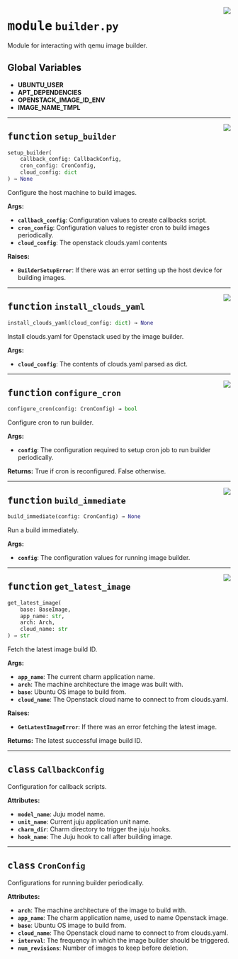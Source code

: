 <!-- markdownlint-disable -->

<a href="../src/builder.py#L0"><img align="right" style="float:right;" src="https://img.shields.io/badge/-source-cccccc?style=flat-square"></a>

# <kbd>module</kbd> `builder.py`
Module for interacting with qemu image builder. 

**Global Variables**
---------------
- **UBUNTU_USER**
- **APT_DEPENDENCIES**
- **OPENSTACK_IMAGE_ID_ENV**
- **IMAGE_NAME_TMPL**

---

<a href="../src/builder.py#L89"><img align="right" style="float:right;" src="https://img.shields.io/badge/-source-cccccc?style=flat-square"></a>

## <kbd>function</kbd> `setup_builder`

```python
setup_builder(
    callback_config: CallbackConfig,
    cron_config: CronConfig,
    cloud_config: dict
) → None
```

Configure the host machine to build images. 



**Args:**
 
 - <b>`callback_config`</b>:  Configuration values to create callbacks script. 
 - <b>`cron_config`</b>:  Configuration values to register cron to build images periodically. 
 - <b>`cloud_config`</b>:  The openstack clouds.yaml contents 



**Raises:**
 
 - <b>`BuilderSetupError`</b>:  If there was an error setting up the host device for building images. 


---

<a href="../src/builder.py#L175"><img align="right" style="float:right;" src="https://img.shields.io/badge/-source-cccccc?style=flat-square"></a>

## <kbd>function</kbd> `install_clouds_yaml`

```python
install_clouds_yaml(cloud_config: dict) → None
```

Install clouds.yaml for Openstack used by the image builder. 



**Args:**
 
 - <b>`cloud_config`</b>:  The contents of clouds.yaml parsed as dict. 


---

<a href="../src/builder.py#L188"><img align="right" style="float:right;" src="https://img.shields.io/badge/-source-cccccc?style=flat-square"></a>

## <kbd>function</kbd> `configure_cron`

```python
configure_cron(config: CronConfig) → bool
```

Configure cron to run builder. 



**Args:**
 
 - <b>`config`</b>:  The configuration required to setup cron job to run builder periodically. 



**Returns:**
 True if cron is reconfigured. False otherwise. 


---

<a href="../src/builder.py#L269"><img align="right" style="float:right;" src="https://img.shields.io/badge/-source-cccccc?style=flat-square"></a>

## <kbd>function</kbd> `build_immediate`

```python
build_immediate(config: CronConfig) → None
```

Run a build immediately. 



**Args:**
 
 - <b>`config`</b>:  The configuration values for running image builder. 


---

<a href="../src/builder.py#L308"><img align="right" style="float:right;" src="https://img.shields.io/badge/-source-cccccc?style=flat-square"></a>

## <kbd>function</kbd> `get_latest_image`

```python
get_latest_image(
    base: BaseImage,
    app_name: str,
    arch: Arch,
    cloud_name: str
) → str
```

Fetch the latest image build ID. 



**Args:**
 
 - <b>`app_name`</b>:  The current charm application name. 
 - <b>`arch`</b>:  The machine architecture the image was built with. 
 - <b>`base`</b>:  Ubuntu OS image to build from. 
 - <b>`cloud_name`</b>:  The Openstack cloud name to connect to from clouds.yaml. 



**Raises:**
 
 - <b>`GetLatestImageError`</b>:  If there was an error fetching the latest image. 



**Returns:**
 The latest successful image build ID. 


---

## <kbd>class</kbd> `CallbackConfig`
Configuration for callback scripts. 



**Attributes:**
 
 - <b>`model_name`</b>:  Juju model name. 
 - <b>`unit_name`</b>:  Current juju application unit name. 
 - <b>`charm_dir`</b>:  Charm directory to trigger the juju hooks. 
 - <b>`hook_name`</b>:  The Juju hook to call after building image. 





---

## <kbd>class</kbd> `CronConfig`
Configurations for running builder periodically. 



**Attributes:**
 
 - <b>`arch`</b>:  The machine architecture of the image to build with. 
 - <b>`app_name`</b>:  The charm application name, used to name Openstack image. 
 - <b>`base`</b>:  Ubuntu OS image to build from. 
 - <b>`cloud_name`</b>:  The Openstack cloud name to connect to from clouds.yaml. 
 - <b>`interval`</b>:  The frequency in which the image builder should be triggered. 
 - <b>`num_revisions`</b>:  Number of images to keep before deletion. 





